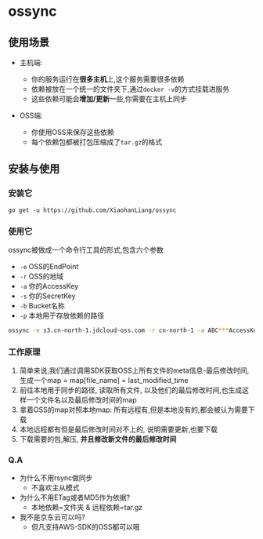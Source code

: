# ossync

## 使用场景

- 主机端:
  - 你的服务运行在**很多主机**上,这个服务需要很多依赖
  - 依赖被放在一个统一的文件夹下,通过`docker -v`的方式挂载进服务
  - 这些依赖可能会**增加/更新**一些,你需要在主机上同步
  
- OSS端:
  - 你使用OSS来保存这些依赖
  - 每个依赖包都被打包压缩成了`tar.gz`的格式

## 安装与使用

### 安装它
```
go get -u https://github.com/XiaohanLiang/ossync
```

### 使用它

ossync被做成一个命令行工具的形式,包含六个参数
- `-e`  OSS的EndPoint
- `-r`  OSS的地域
- `-a`  你的AccessKey
- `-s`  你的SecretKey
- `-b`  Bucket名称
- `-p`  本地用于存放依赖的路径

``` bash
ossync -e s3.cn-north-1.jdcloud-oss.com -r cn-north-1 -a ABC***AccessKey -s ABC***SecretKey -b OSS -p /Users/mac/ossync_test/
```

### 工作原理

1. 简单来说,我们通过调用SDK获取OSS上所有文件的meta信息-最后修改时间, 生成一个map = map[file_name] = last_modified_time
2. 前往本地用于同步的路径, 读取所有文件, 以及他们的最后修改时间,也生成这样一个文件名以及最后修改时间的map
3. 拿着OSS的map对照本地map: 所有远程有,但是本地没有的,都会被认为需要下载
4. 本地远程都有但是最后修改时间对不上的, 说明需要更新,也要下载
5. 下载需要的包,解压, **并且修改新文件的最后修改时间**

### Q.A

- 为什么不用rsync做同步
  - 不喜欢主从模式
- 为什么不用ETag或者MD5作为依据?
  - 本地依赖=文件夹 & 远程依赖=tar.gz
- 我不是京东云可以吗? 
  - 但凡支持AWS-SDK的OSS都可以哦
